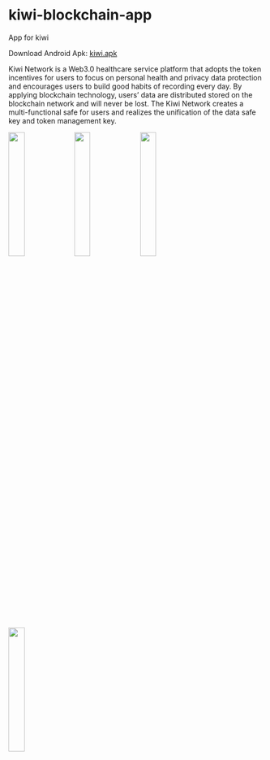 # kiwi-blockchain-app
App for kiwi

Download Android Apk: [kiwi.apk](https://github.com/Kiwihealthcare-Network/kiwi-blockchain-app/releases/download/v0.0.1/kiwi_network_0.0.1.apk)

Kiwi Network is a Web3.0 healthcare service platform that adopts the token incentives for users to focus on personal health and privacy data protection and encourages users to build good habits of recording every day. By applying blockchain technology, users’ data are distributed stored on the blockchain network and will never be lost. The Kiwi Network creates a multi-functional safe for users and realizes the unification of the data safe key and token management key.

<img src="http://kiwihealthcare.network/en/wp-content/uploads/2022/03/pic_01.jpg" width="25%"> <img src="http://kiwihealthcare.network/en/wp-content/uploads/2022/03/pic_02.jpg" width="25%"> <img src="http://kiwihealthcare.network/en/wp-content/uploads/2022/03/pic_03.jpg" width="25%"> <img src="http://kiwihealthcare.network/en/wp-content/uploads/2022/03/pic_04.jpg" width="25%">
